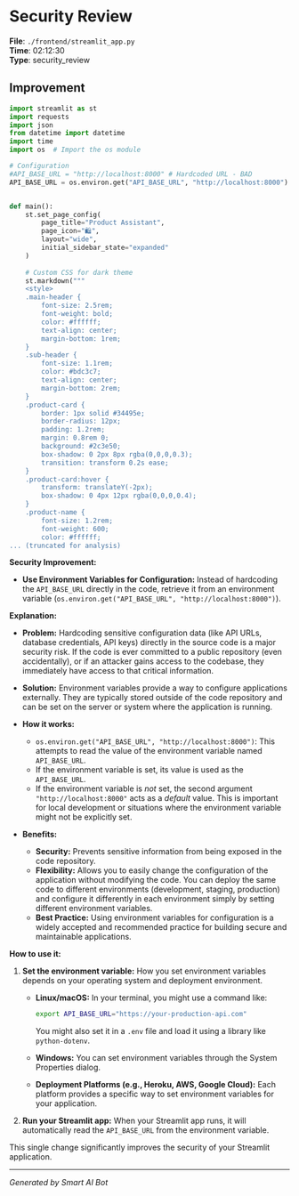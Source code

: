 # Security Review

**File**: `./frontend/streamlit_app.py`  
**Time**: 02:12:30  
**Type**: security_review

## Improvement

```python
import streamlit as st
import requests
import json
from datetime import datetime
import time
import os  # Import the os module

# Configuration
#API_BASE_URL = "http://localhost:8000" # Hardcoded URL - BAD
API_BASE_URL = os.environ.get("API_BASE_URL", "http://localhost:8000")  # Get from environment variable


def main():
    st.set_page_config(
        page_title="Product Assistant",
        page_icon="🛍️",
        layout="wide",
        initial_sidebar_state="expanded"
    )
    
    # Custom CSS for dark theme
    st.markdown("""
    <style>
    .main-header {
        font-size: 2.5rem;
        font-weight: bold;
        color: #ffffff;
        text-align: center;
        margin-bottom: 1rem;
    }
    .sub-header {
        font-size: 1.1rem;
        color: #bdc3c7;
        text-align: center;
        margin-bottom: 2rem;
    }
    .product-card {
        border: 1px solid #34495e;
        border-radius: 12px;
        padding: 1.2rem;
        margin: 0.8rem 0;
        background: #2c3e50;
        box-shadow: 0 2px 8px rgba(0,0,0,0.3);
        transition: transform 0.2s ease;
    }
    .product-card:hover {
        transform: translateY(-2px);
        box-shadow: 0 4px 12px rgba(0,0,0,0.4);
    }
    .product-name {
        font-size: 1.2rem;
        font-weight: 600;
        color: #ffffff;
... (truncated for analysis)
```

**Security Improvement:**

*   **Use Environment Variables for Configuration:**  Instead of hardcoding the `API_BASE_URL` directly in the code, retrieve it from an environment variable (`os.environ.get("API_BASE_URL", "http://localhost:8000")`).

**Explanation:**

*   **Problem:** Hardcoding sensitive configuration data (like API URLs, database credentials, API keys) directly in the source code is a major security risk.  If the code is ever committed to a public repository (even accidentally), or if an attacker gains access to the codebase, they immediately have access to that critical information.

*   **Solution:**  Environment variables provide a way to configure applications externally.  They are typically stored outside of the code repository and can be set on the server or system where the application is running.

*   **How it works:**
    *   `os.environ.get("API_BASE_URL", "http://localhost:8000")`: This attempts to read the value of the environment variable named `API_BASE_URL`.
    *   If the environment variable is set, its value is used as the `API_BASE_URL`.
    *   If the environment variable is *not* set, the second argument `"http://localhost:8000"` acts as a *default* value.  This is important for local development or situations where the environment variable might not be explicitly set.

*   **Benefits:**
    *   **Security:** Prevents sensitive information from being exposed in the code repository.
    *   **Flexibility:**  Allows you to easily change the configuration of the application without modifying the code.  You can deploy the same code to different environments (development, staging, production) and configure it differently in each environment simply by setting different environment variables.
    *   **Best Practice:** Using environment variables for configuration is a widely accepted and recommended practice for building secure and maintainable applications.

**How to use it:**

1.  **Set the environment variable:**  How you set environment variables depends on your operating system and deployment environment.
    *   **Linux/macOS:**  In your terminal, you might use a command like:
        ```bash
        export API_BASE_URL="https://your-production-api.com"
        ```
        You might also set it in a `.env` file and load it using a library like `python-dotenv`.

    *   **Windows:** You can set environment variables through the System Properties dialog.

    *   **Deployment Platforms (e.g., Heroku, AWS, Google Cloud):** Each platform provides a specific way to set environment variables for your application.

2.  **Run your Streamlit app:** When your Streamlit app runs, it will automatically read the `API_BASE_URL` from the environment variable.

This single change significantly improves the security of your Streamlit application.

---
*Generated by Smart AI Bot*
